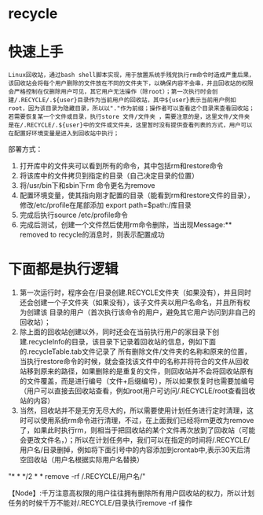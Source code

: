 # recycle
# 快速上手
	Linux回收站，通过bash shell脚本实现，用于放置系统手残党执行rm命令时造成严重后果，该回收站会将每个用户删除的文件放在不同的文件夹下，以确保内容不会串，并且回收站的权限会严格控制在仅删除用户可见，其它用户无法操作（除root）；第一次执行时会创建/.RECYCLE/.${user}目录作为当前用户的回收站，其中${user}表示当前用户例如root，因为该目录为隐藏目录，所以以"."作为前缀；操作者可以查看这个目录来查看回收站；
	若需要恢复某一个文件或目录，执行store 文件/文件夹 ，需要注意的是，这里文件/文件夹是在/.RECYCLE/.${user}中的文件或文件夹，这里暂时没有提供查看列表的方式，用户可以在配置好环境变量是进入到回收站中执行；
	
部署方式：
1. 打开库中的文件夹可以看到所有的命令，其中包括rm和restore命令
2. 将该库中的文件拷贝到指定的目录（自己决定目录的位置）
3. 将/usr/bin下和sbin下rm 命令更名为remove
4. 配置环境变量，使其指向刚才配置的目录（能看到rm和restore文件的目录），修改/etc/profile在尾部添加 export path=$path:/库目录
5. 完成后执行source /etc/profile命令
6. 完成后测试，创建一个文件然后使用rm命令删除，当出现Message:** removed to recycle的消息时，则表示配置成功

# 下面都是执行逻辑
1. 第一次运行时，程序会在/目录创建.RECYCLE文件夹（如果没有），并且同时还会创建一个子文件夹（如果没有），该子文件夹以用户名命名，并且所有权为创建该
目录的用户（首次执行该命令的用户，避免其它用户访问到非自己的回收站）；
2. 除上面的回收站创建以外，同时还会在当前执行用户的家目录下创建.recycleInfo的目录，该目录下记录着回收站的信息，例如下面的.recycleTable.tab文件记录了
所有删除文件/文件夹的名称和原来的位置，当执行restore命令的时候，就会查找该文件中的名称并将符合的文件从回收站移到原来的路径，如果删除的是重复的文件，则回收站并不会将回收站原有的文件覆盖，而是进行编号（文件+后缀编号），所以如果恢复时也需要加编号（用户可以直接去回收站查看，例如root用户可访问/.RECYCLE/root查看回收站的内容）
3. 当然，回收站并不是无穷无尽大的，所以需要使用计划任务进行定时清理，这时可以使用系统rm命令进行清理，不过，在上面我们已经将rm更改为remove了，如果此时执行rm，则相当于把回收站的某个文件再次放到了回收站（可能会更改文件名，）；所以在计划任务中，我们可以在指定的时间将/.RECYCLE/用户名/目录删掉，例如将下面引号中的内容添加到crontab中,表示30天后清空回收站（用户名根据实际用户名替换）
	
"* * */2 * * remove -rf /.RECYCLE/用户名/"
 

【Node】:千万注意高权限的用户往往拥有删除所有用户回收站的权力，所以计划任务的时候千万不能对/.RECYCLE/目录执行remove -rf 操作
